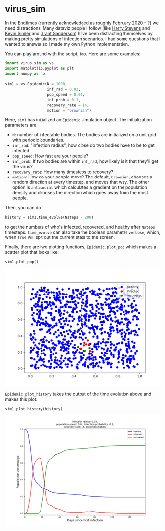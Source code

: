 # virus_sim

In the Endtimes (currently acknowledged as roughly February 2020 – ?) we need distractions.
Many dataviz people I follow (like [Harry Stevens](https://www.washingtonpost.com/graphics/2020/world/corona-simulator/) and [Kevin Simler](https://meltingasphalt.com/interactive/outbreak/) and [Grant Sanderson](https://twitter.com/3blue1brown/status/1241082514023649280))
have been distracting themselves by making pretty simulations of infection scenarios.  I had some questions that I wanted to answer so I
made my own Python implementation.

You can play around with the script, too.  Here are some examples:

```python
import virus_sim as vs
import matplotlib.pyplot as plt
import numpy as np

sim1 = vs.Epidemic(N = 1000,
                   inf_rad = 0.03,
                   pop_speed = 0.01,
                   inf_prob = 0.1,
                   recovery_rate = 14,
                   motion = "brownian")
```

Here, `sim1` has initialized an `Epidemic` simulation object.  The initialization parameters are:

- `N`: number of infectable bodies.  The bodies are initialized on a unit grid with periodic boundaries.
- `inf_rad`: "infection radius", how close do two bodies have to be to get infected
- `pop_speed`: How fast are your people?
- `inf_prob`: If two bodies are within `inf_rad`, how likely is it that they'll get the virus?
- `recovery_rate`: How many timesteps to recovery?
- `motion`: How do your people move?  The default, `brownian`, chooses a random direction
at every timestep, and moves that way.  The other option is `antisocial` which calculates a gradient on
the population density and chooses the direction which goes away from the most people.

Then, you can do
```python
history = sim1.time_evolve(Nsteps = 200)
```
to get the numbers of who's infected, recovered, and healthy after `Nsteps` timesteps. `time_evolve` can also take the boolean parameter
`verbose`, which, when `True` will spit out the current stats to the screen.

Finally, there are two plotting functions, `Epidemic.plot_pop` which makes a scatter plot that looks like:
```python
sim1.plot_pop()
```
![popplot][pop_plot]


`Epidemic.plot_history` takes the output of the time evolution above and makes this plot:
```python
sim1.plot_history(history)
```
![histplot][hist_plot]


[pop_plot]: https://github.com/deichdeich/virus_sim/blob/master/plots/plot_pop.png
[hist_plot]: https://github.com/deichdeich/virus_sim/blob/master/plots/plot_history.png
